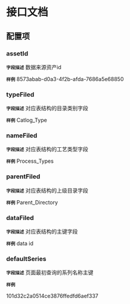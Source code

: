 <!-- 以下为接口文档样例，请根据实际组件配置项及逻辑控制输出接口文档，文档提供两份，md源文件与html，html对外供配置查阅使用 -->
# 接口文档
<!-- 给配置人员使用的配置项字段介绍及样例，没有请删除此项 -->
## 配置项
### assetId
**`字段描述`**
数据来源资产id

**`样例`**
8573abab-d0a3-4f2b-afda-7686a5e68850

### typeFiled
**`字段描述`**
对应表结构的目录类别字段

**`样例`**
Catlog_Type


### nameFiled
**`字段描述`**
对应表结构的工艺类型字段

**`样例`**
Process_Types


### parentFiled
**`字段描述`**
对应表结构的上级目录字段

**`样例`**
Parent_Directory


### dataFiled
**`字段描述`**
对应表结构的主键字段

**`样例`**
data id


### defaultSeries
**`字段描述`**
页面最初查询的系列名称主键

**`样例`**


101d32c2a0514ce3876ffedfd6aef337





